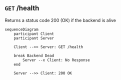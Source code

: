 ## `GET` /health
Returns a status code 200 (OK) if the backend is alive

```mermaid
sequenceDiagram
    participant Client
    participant Server

    Client -->> Server: GET /health

    break Backend Dead
        Server --x Client: No Response
    end

    Server -->> Client: 200 OK
```